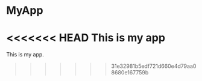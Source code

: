 # MyApp
<<<<<<< HEAD
This is my app
=======
This is my app.
>>>>>>> 31e32981b5edf721d660e4d79aa08680e167759b

